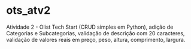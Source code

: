 # ots_atv2

Atividade 2 - Olist Tech Start (CRUD simples em Python), adição de Categorias e Subcategorias, validação de descrição com 20 caracteres, validação de valores reais em preço, peso, altura, comprimento, largura.
